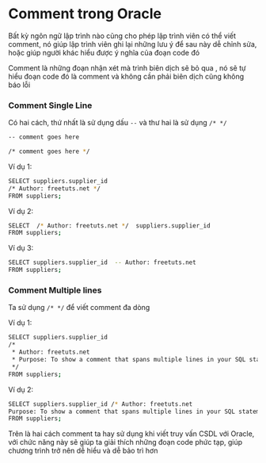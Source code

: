 # Comment trong Oracle 

Bất kỳ ngôn ngữ lập trình nào cũng cho phép lập trình viên có thể viết comment, nó giúp lập trình viên ghi lại những lưu ý để sau này dễ chỉnh sửa, hoặc giúp người khác hiểu được ý nghĩa của đoạn code đó

Comment là những đoạn nhận xét mà trình biên dịch sẽ bỏ qua , nó sẽ tự hiểu đoạn code đó là comment và không cần phải biên dịch cũng không báo lỗi

### Comment Single Line

Có hai cách, thứ nhất là sử dụng dấu `--` và thư hai là sử dụng `/* */`

```sh
-- comment goes here
```

```sh
/* comment goes here */
```

Ví dụ 1:

```sh
SELECT suppliers.supplier_id
/* Author: freetuts.net */
FROM suppliers;
```

Ví dụ 2:

```sh
SELECT  /* Author: freetuts.net */  suppliers.supplier_id
FROM suppliers;
```

Ví dụ 3:

```sh
SELECT suppliers.supplier_id  -- Author: freetuts.net
FROM suppliers;
```

### Comment Multiple lines

Ta sử dụng `/* */` để viết comment đa dòng

Ví dụ 1:

```sh
SELECT suppliers.supplier_id
/*
 * Author: freetuts.net
 * Purpose: To show a comment that spans multiple lines in your SQL statement.
 */
FROM suppliers;
```

Ví dụ 2:

```sh
SELECT suppliers.supplier_id /* Author: freetuts.net
Purpose: To show a comment that spans multiple lines in your SQL statement. */
FROM suppliers;
```

Trên là hai cách comment ta hay sử dụng khi viết truy vấn CSDL với Oracle, với chức năng này sẽ giúp ta giải thích những đoạn code phức tạp, giúp chương trình trở nên dễ hiểu và dễ bảo trì hơn